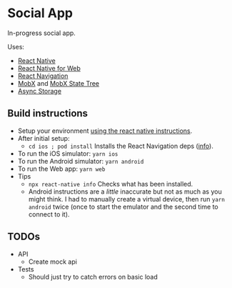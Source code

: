 # Social App

In-progress social app.

Uses:

- [React Native](https://reactnative.dev)
- [React Native for Web](https://necolas.github.io/react-native-web/)
- [React Navigation](https://reactnative.dev/docs/navigation#react-navigation)
- [MobX](https://mobx.js.org/README.html) and [MobX State Tree](https://mobx-state-tree.js.org/)
- [Async Storage](https://github.com/react-native-async-storage/async-storage)

## Build instructions

- Setup your environment [using the react native instructions](https://reactnative.dev/docs/environment-setup).
- After initial setup:
  - `cd ios ; pod install` Installs the React Navigation deps ([info](https://reactnative.dev/docs/navigation#installation-and-setup)).
- To run the iOS simulator: `yarn ios`
- To run the Android simulator: `yarn android`
- To run the Web app: `yarn web`
- Tips
  - `npx react-native info` Checks what has been installed.
  - Android instructions are a *little* inaccurate but not as much as you might think. I had to manually create a virtual device, then run `yarn android` twice (once to start the emulator and the second time to connect to it).

## TODOs

- API
  - Create mock api
- Tests
  - Should just try to catch errors on basic load
